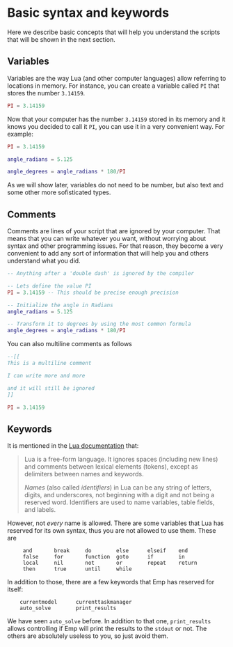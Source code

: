 # Basic syntax and keywords

Here we describe basic concepts that will help you understand the scripts that will be shown in the next section.

## Variables

Variables are the way Lua \(and other computer languages\) allow referring to locations in memory. For instance, you can create a variable called `PI` that stores the number `3.14159`.

```lua
PI = 3.14159
```

Now that your computer has the number `3.14159` stored in its memory and it knows you decided to call it `PI`, you can use it in a very convenient way. For example:

```lua
PI = 3.14159

angle_radians = 5.125

angle_degrees = angle_radians * 180/PI 
```

As we will show later, variables do not need to be number, but also text and some other more sofisticated types. 

## Comments

Comments are lines of your script that are ignored by your computer. That means that you can write whatever you want, without worrying about syntax and other programming issues. For that reason, they become a very convenient to add any sort of information that will help you and others understand what you did.

```lua
-- Anything after a 'double dash' is ignored by the compiler

-- Lets define the value PI
PI = 3.14159 -- This should be precise enough precision

-- Initialize the angle in Radians
angle_radians = 5.125

-- Transform it to degrees by using the most common formula
angle_degrees = angle_radians * 180/PI 
```

You can also multiline comments as follows

```lua
--[[
This is a multiline comment

I can write more and more

and it will still be ignored
]]

PI = 3.14159

```



## Keywords

It is mentioned in the [Lua documentation](https://www.lua.org/manual/5.3/manual.html#3.1) that:

> Lua is a free-form language. It ignores spaces \(including new lines\) and comments between lexical elements \(tokens\), except as delimiters between names and keywords.
>
>  _Names_ \(also called _identifiers_\) in Lua can be any string of letters, digits, and underscores, not beginning with a digit and not being a reserved word. Identifiers are used to name variables, table fields, and labels.

However, not _every_ name is allowed. There are some variables that Lua has reserved for its own syntax, thus you are not allowed to use them. These are

```text
     and       break     do        else      elseif    end
     false     for       function  goto      if        in
     local     nil       not       or        repeat    return
     then      true      until     while
```

In addition to those, there are a few keywords that Emp has reserved for itself:

```text
    currentmodel      currenttaskmanager
    auto_solve        print_results
```

We have seen `auto_solve` before. In addition to that one, `print_results` allows controlling if Emp will print the results to the `stdout` or not. The others are absolutely useless to you, so just avoid them.

